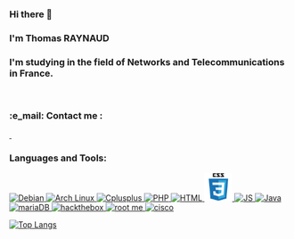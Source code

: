<h3> Hi there 👋</h3>
<h3>I'm Thomas RAYNAUD</h3>
<h3>I'm studying in the field of Networks and Telecommunications in France.</h3>
<br>
<h3>:e_mail: Contact me :</h3>
<p align="left">
  <a href="https://www.linkedin.com/in/thomas-raynaud-69a6ab252/" target="blank">
    <img align="center" src="https://cdn-icons-png.flaticon.com/512/3536/3536505.png" alt="" width="40" />
  </a>
  <a href="mailto:thomas.raynaud@edu.univ-fcomte.fr" target="blank">
    <img align="center" src="https://cdn-icons-png.flaticon.com/512/758/758584.png" alt="" width="40" />
  </a>
</p>




<h3 align="left">Languages and Tools:</h3>
<p align="left"> 
  <a href="https://www.debian.org/index.fr.html" target="_blank"> <!--Debian--->
    <img src="https://www.shareicon.net/data/512x512/2015/09/16/101872_debian_512x512.png" alt="Debian" width="50"/> 
  </a> 
  <a href="https://archlinux.fr/" target="_blank"> <!---Arch linux-->
    <img src="https://cdn0.iconfinder.com/data/icons/flat-round-system/512/archlinux-512.png" alt="Arch Linux" width="50"/> 
  </a> 
  <a href="https://devdocs.io/cpp/" target="_blank"> <!--C++--->
    <img src="https://cdn-icons-png.flaticon.com/512/6132/6132222.png" alt="Cplusplus" width="50"/>
  </a> 
  <a href="https://www.php.net/manual/en/intro-whatis.php" target="_blank"> <!--PHP--->
    <img src="https://upload.wikimedia.org/wikipedia/commons/thumb/2/27/PHP-logo.svg/2560px-PHP-logo.svg.png" alt="PHP" width="50"/> 
  </a> 
  <a href="https://www.w3schools.com/html/" target="_blank"> <!--HTML--->
    <img src="https://cdn-icons-png.flaticon.com/512/919/919827.png" alt="HTML" width="50"/> 
  </a> 
  <a href="https://www.w3schools.com/css/" target="_blank"> <!--CSS--->
    <img src="https://raw.githubusercontent.com/github/explore/6c6508f34230f0ac0d49e847a326429eefbfc030/topics/css/css.png" alt="CSS" width="50"/> 
  </a> 
  <a href="https://www.w3schools.com/js/" target="_blank"> <!--JS--->
    <img src="https://upload.wikimedia.org/wikipedia/commons/thumb/d/d4/Javascript-shield.svg/1200px-Javascript-shield.svg.png" alt="JS" width="40"/> 
  </a> 
  <a href="https://www.java.com/en/" target="_blank"> <!--Java--->
    <img src="https://cdn-icons-png.flaticon.com/512/226/226777.png" alt="Java" width="50"/> 
  </a> 
  <a href="https://mariadb.org/" target="_blank"> <!--mariadb--->
    <img src="https://mariadb.com/wp-content/uploads/2019/11/mariadb-logo-vert_blue-transparent.png" alt="mariaDB" width="50"/> 
  </a> 
    <a href="https://www.hackthebox.com/" target="_blank"> <!--htb--->
    <img src="https://static-00.iconduck.com/assets.00/hack-the-box-icon-512x512-pokr8xc5.png" alt="hackthebox" width="50"/> 
  </a> 
  <a href="https://www.root-me.org/" target="_blank"> <!--root me--->
    <img src="https://www.root-me.org/IMG/logo/siteon0.svg?1637496509" alt="root me" width="60"/>
  </a> 
  <a href="https://www.cisco.com/c/en/index.html" target="_blank"> <!--cisco--->
    <img src="https://cdn4.iconfinder.com/data/icons/flat-brand-logo-2/512/cisco-512.png" alt="cisco" width="60"/> 
  </a> 
</p>



[![Top Langs](https://github-readme-stats.vercel.app/api/top-langs/?username=anuraghazra&layout=compact)](https://github.com/anuraghazra/github-readme-stats)

<!--
**ThomasRAYNAUD/ThomasRAYNAUD** is a ✨ _special_ ✨ repository because its `README.md` (this file) appears on your GitHub profile.

Here are some ideas to get you started:

- 🔭 I’m currently working on ...
- 🌱 I’m currently learning ...
- 👯 I’m looking to collaborate on ...
- 🤔 I’m looking for help with ...
- 💬 Ask me about ...
- 📫 How to reach me: ...
- 😄 Pronouns: ...
- ⚡ Fun fact: ...
-->
